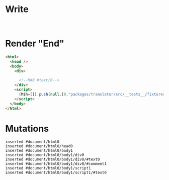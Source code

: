 # Write
  <div>&zwj;<!M#0 #text/0></div><script>(M$h=[]).push(null,[0,"packages/translator/src/__tests__/fixtures/let-undefined-until-dom/template.marko_0",])</script>


# Render "End"
```html
<html>
  <head />
  <body>
    <div>
      ‍
      <!--M#0 #text/0-->
    </div>
    <script>
      (M$h=[]).push(null,[0,"packages/translator/src/__tests__/fixtures/let-undefined-until-dom/template.marko_0",])
    </script>
  </body>
</html>
```

# Mutations
```
inserted #document/html0
inserted #document/html0/head0
inserted #document/html0/body1
inserted #document/html0/body1/div0
inserted #document/html0/body1/div0/#text0
inserted #document/html0/body1/div0/#comment1
inserted #document/html0/body1/script1
inserted #document/html0/body1/script1/#text0
```
